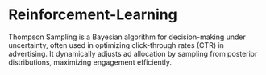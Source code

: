 # Reinforcement-Learning
Thompson Sampling is a Bayesian algorithm for decision-making under uncertainty, often used in optimizing click-through rates (CTR) in advertising. It dynamically adjusts ad allocation by sampling from posterior distributions, maximizing engagement efficiently.

